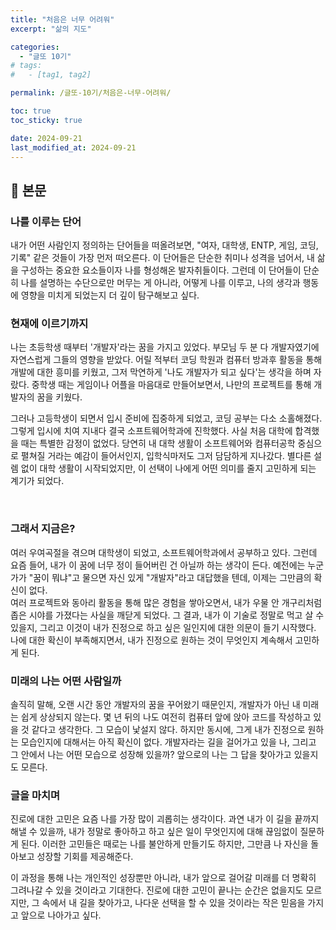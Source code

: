 ```yaml
---
title: "처음은 너무 어려워"
excerpt: "삶의 지도"

categories:
  - "글또 10기"
# tags:
#   - [tag1, tag2]

permalink: /글또-10기/처음은-너무-어려워/

toc: true
toc_sticky: true

date: 2024-09-21
last_modified_at: 2024-09-21
---
```


## 🦥 본문

<h3> 나를 이루는 단어 </h3>
내가 어떤 사람인지 정의하는 단어들을 떠올려보면, "여자, 대학생, ENTP, 게임, 코딩, 기록" 같은 것들이 가장 먼저 떠오른다. 이 단어들은 단순한 취미나 성격을 넘어서, 내 삶을 구성하는 중요한 요소들이자 나를 형성해온 발자취들이다. 그런데 이 단어들이 단순히 나를 설명하는 수단으로만 머무는 게 아니라, 어떻게 나를 이루고, 나의 생각과 행동에 영향을 미치게 되었는지 더 깊이 탐구해보고 싶다.

<br>

<h3> 현재에 이르기까지 </h3>
나는 초등학생 때부터 '개발자'라는 꿈을 가지고 있었다. 부모님 두 분 다 개발자였기에 자연스럽게 그들의 영향을 받았다. 어릴 적부터 코딩 학원과 컴퓨터 방과후 활동을 통해 개발에 대한 흥미를 키웠고, 그저 막연하게 '나도 개발자가 되고 싶다'는 생각을 하며 자랐다. 중학생 때는 게임이나 어플을 마음대로 만들어보면서, 나만의 프로젝트를 통해 개발자의 꿈을 키웠다.

</br>

그러나 고등학생이 되면서 입시 준비에 집중하게 되었고, 코딩 공부는 다소 소홀해졌다. 그렇게 입시에 치여 지내다 결국 소프트웨어학과에 진학했다. 사실 처음 대학에 합격했을 때는 특별한 감정이 없었다. 당연히 내 대학 생활이 소프트웨어와 컴퓨터공학 중심으로 펼쳐질 거라는 예감이 들어서인지, 입학식마저도 그저 담담하게 지나갔다. 별다른 설렘 없이 대학 생활이 시작되었지만, 이 선택이 나에게 어떤 의미를 줄지 고민하게 되는 계기가 되었다.

<br>

<h3>그래서 지금은? </h3>
여러 우여곡절을 겪으며 대학생이 되었고, 소프트웨어학과에서 공부하고 있다. 그런데 요즘 들어, 내가 이 꿈에 너무 정이 들어버린 건 아닐까 하는 생각이 든다. 예전에는 누군가가 "꿈이 뭐냐"고 물으면 자신 있게 "개발자"라고 대답했을 텐데, 이제는 그만큼의 확신이 없다.
<br>
여러 프로젝트와 동아리 활동을 통해 많은 경험을 쌓아오면서, 내가 우물 안 개구리처럼 좁은 시야를 가졌다는 사실을 깨닫게 되었다. 그 결과, 내가 이 기술로 정말로 먹고 살 수 있을지, 그리고 이것이 내가 진정으로 하고 싶은 일인지에 대한 의문이 들기 시작했다. 나에 대한 확신이 부족해지면서, 내가 진정으로 원하는 것이 무엇인지 계속해서 고민하게 된다.

<br>

<h3> 미래의 나는 어떤 사람일까 </h3>
솔직히 말해, 오랜 시간 동안 개발자의 꿈을 꾸어왔기 때문인지, 개발자가 아닌 내 미래는 쉽게 상상되지 않는다. 몇 년 뒤의 나도 여전히 컴퓨터 앞에 앉아 코드를 작성하고 있을 것 같다고 생각한다. 그 모습이 낯설지 않다. 하지만 동시에, 그게 내가 진정으로 원하는 모습인지에 대해서는 아직 확신이 없다. 개발자라는 길을 걸어가고 있을 나, 그리고 그 안에서 나는 어떤 모습으로 성장해 있을까? 앞으로의 나는 그 답을 찾아가고 있을지도 모른다.

<br>


<h3> 글을 마치며 </h3>
진로에 대한 고민은 요즘 나를 가장 많이 괴롭히는 생각이다. 과연 내가 이 길을 끝까지 해낼 수 있을까, 내가 정말로 좋아하고 하고 싶은 일이 무엇인지에 대해 끊임없이 질문하게 된다. 이러한 고민들은 때로는 나를 불안하게 만들기도 하지만, 그만큼 나 자신을 돌아보고 성장할 기회를 제공해준다.

이 과정을 통해 나는 개인적인 성장뿐만 아니라, 내가 앞으로 걸어갈 미래를 더 명확히 그려나갈 수 있을 것이라고 기대한다. 진로에 대한 고민이 끝나는 순간은 없을지도 모르지만, 그 속에서 내 길을 찾아가고, 나다운 선택을 할 수 있을 것이라는 작은 믿음을 가지고 앞으로 나아가고 싶다.
